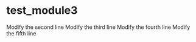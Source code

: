 # test_module3
Modify the second line
Modify the third line
Modify the fourth line
Modify the fifth line
